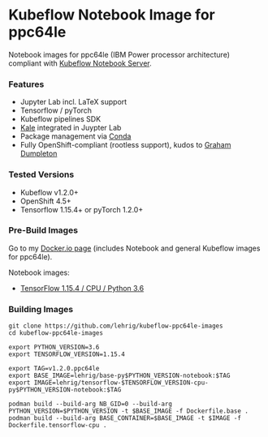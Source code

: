 # Kubeflow Notebook Image for ppc64le

Notebook images for ppc64le (IBM Power processor architecture) compliant with [Kubeflow Notebook Server](https://www.kubeflow.org/docs/notebooks/).

### Features
- Jupyter Lab incl. LaTeX support
- Tensorflow / pyTorch
- Kubeflow pipelines SDK
- [Kale](https://github.com/kubeflow-kale/kale) integrated in Juypter Lab
- Package management via [Conda](https://docs.conda.io)
- Fully OpenShift-compliant (rootless support), kudos to [Graham Dumpleton](https://www.openshift.com/blog/jupyter-on-openshift-part-6-running-as-an-assigned-user-id)

### Tested Versions
- Kubeflow v1.2.0+
- OpenShift 4.5+
- Tensorflow 1.15.4+ or pyTorch 1.2.0+

### Pre-Build Images
Go to my [Docker.io page](https://hub.docker.com/u/lehrig) (includes Notebook and general Kubeflow images for ppc64le).

Notebook images:
- [TensorFlow 1.15.4 / CPU / Python 3.6](https://hub.docker.com/r/lehrig/tensorflow-1.15.4-cpu-py3.6-notebook)

### Building Images

```
git clone https://github.com/lehrig/kubeflow-ppc64le-images
cd kubeflow-ppc64le-images

export PYTHON_VERSION=3.6
export TENSORFLOW_VERSION=1.15.4

export TAG=v1.2.0.ppc64le
export BASE_IMAGE=lehrig/base-py$PYTHON_VERSION-notebook:$TAG
export IMAGE=lehrig/tensorflow-$TENSORFLOW_VERSION-cpu-py$PYTHON_VERSION-notebook:$TAG

podman build --build-arg NB_GID=0 --build-arg PYTHON_VERSION=$PYTHON_VERSION -t $BASE_IMAGE -f Dockerfile.base .
podman build --build-arg BASE_CONTAINER=$BASE_IMAGE -t $IMAGE -f Dockerfile.tensorflow-cpu .
```
